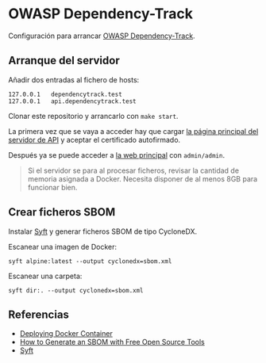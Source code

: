# OWASP Dependency-Track

Configuración para arrancar [OWASP Dependency-Track](https://owasp.org/www-project-dependency-track/).

## Arranque del servidor

Añadir dos entradas al fichero de hosts:

```
127.0.0.1   dependencytrack.test
127.0.0.1   api.dependencytrack.test
```

Clonar este repositorio y arrancarlo con `make start`.

La primera vez que se vaya a acceder hay que
cargar [la página principal del servidor de API](https://api.dependencytrack.test) y aceptar el certificado autofirmado.

Después ya se puede acceder a [la web principal](https://dependencytrack.test) con `admin/admin`.

> Si el servidor se para al procesar ficheros, revisar la cantidad de memoria asignada a Docker. Necesita disponer de al
> menos 8GB para funcionar bien.

## Crear ficheros SBOM

Instalar [Syft](https://github.com/anchore/syft/) y generar ficheros SBOM de tipo CycloneDX.

Escanear una imagen de Docker:

```
syft alpine:latest --output cyclonedx=sbom.xml
```

Escanear una carpeta:

```
syft dir:. --output cyclonedx=sbom.xml
```

## Referencias

- [Deploying Docker Container](https://docs.dependencytrack.org/getting-started/deploy-docker/)
- [How to Generate an SBOM with Free Open Source Tools](https://anchore.com/sbom/how-to-generate-an-sbom-with-free-open-source-tools/)
- [Syft](https://github.com/anchore/syft/)
